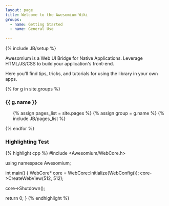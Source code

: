 ```yaml
---
layout: page
title: Welcome to the Awesomium Wiki
groups:
  - name: Getting Started
  - name: General Use
  
---
```

{% include JB/setup %}

Awesomium is a Web UI Bridge for Native Applications. Leverage HTML/JS/CSS to build your application's front-end.

Here you'll find tips, tricks, and tutorials for using the library in your own apps.

{% for g in site.groups %}
### {{ g.name }}
<ul>
  {% assign pages_list = site.pages %}
  {% assign group = g.name %}
  {% include JB/pages_list %}
</ul>


{% endfor %}

### Highlighting Test

{% highlight cpp %}
#include <Awesomium/WebCore.h>

using namespace Awesomium;

int main() {
  WebCore* core = WebCore::Initialize(WebConfig());
  core->CreateWebView(512, 512);
  
  core->Shutdown();
  
  return 0;
}
{% endhighlight %}
